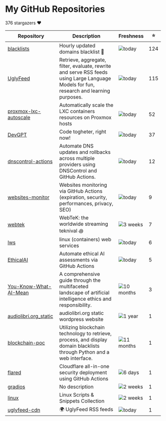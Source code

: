 
# My GitHub Repositories

376 stargazers ❤️

| Repository | Description | Freshness | ⭐️ |
|------------|-------------|-----------|----|
| [blacklists](https://github.com/fabriziosalmi/blacklists) | Hourly updated domains blacklist 🚫  | ![today](https://img.shields.io/badge/today-brightgreen?style=flat-square) | 124 |
| [UglyFeed](https://github.com/fabriziosalmi/UglyFeed) | Retrieve, aggregate, filter, evaluate, rewrite and serve RSS feeds using Large Language Models for fun, research and learning purposes. | ![today](https://img.shields.io/badge/today-brightgreen?style=flat-square) | 115 |
| [proxmox-lxc-autoscale](https://github.com/fabriziosalmi/proxmox-lxc-autoscale) | Automatically scale the LXC containers resources on Proxmox hosts | ![today](https://img.shields.io/badge/today-brightgreen?style=flat-square) | 52 |
| [DevGPT](https://github.com/fabriziosalmi/DevGPT) | Code togheter, right now! | ![today](https://img.shields.io/badge/today-brightgreen?style=flat-square) | 37 |
| [dnscontrol-actions](https://github.com/fabriziosalmi/dnscontrol-actions) | Automate DNS updates and rollbacks across multiple providers using DNSControl and GitHub Actions. | ![today](https://img.shields.io/badge/today-brightgreen?style=flat-square) | 12 |
| [websites-monitor](https://github.com/fabriziosalmi/websites-monitor) | Websites monitoring via GitHub Actions (expiration, security, performances, privacy, SEO) | ![today](https://img.shields.io/badge/today-brightgreen?style=flat-square) | 9 |
| [webtek](https://github.com/fabriziosalmi/webtek) | WebTeK: the worldwide streaming teknival ꩜ | ![3 weeks](https://img.shields.io/badge/3%20weeks-yellow?style=flat-square) | 7 |
| [lws](https://github.com/fabriziosalmi/lws) | linux (containers) web services | ![today](https://img.shields.io/badge/today-brightgreen?style=flat-square) | 6 |
| [EthicalAI](https://github.com/fabriziosalmi/EthicalAI) | Automate ethical AI assessments via GitHub Actions | ![today](https://img.shields.io/badge/today-brightgreen?style=flat-square) | 5 |
| [You-Know-What-AI-Mean](https://github.com/fabriziosalmi/You-Know-What-AI-Mean) | A comprehensive guide through the multifaceted landscape of artificial intelligence ethics and responsibility. | ![10 months](https://img.shields.io/badge/10%20months-orange?style=flat-square) | 3 |
| [audiolibri.org_static](https://github.com/fabriziosalmi/audiolibri.org_static) | audiolibri.org static wordpress website | ![1 year](https://img.shields.io/badge/1%20year-orange?style=flat-square) | 1 |
| [blockchain-poc](https://github.com/fabriziosalmi/blockchain-poc) | Utilizing blockchain technology to retrieve, process, and display domain blacklists through Python and a web interface. | ![11 months](https://img.shields.io/badge/11%20months-yellow?style=flat-square) | 1 |
| [flared](https://github.com/fabriziosalmi/flared) | Cloudflare all-in-one security deployment using GitHub Actions | ![6 days](https://img.shields.io/badge/6%20days-brightgreen?style=flat-square) | 1 |
| [gradios](https://github.com/fabriziosalmi/gradios) | No description | ![2 weeks](https://img.shields.io/badge/2%20weeks-yellow?style=flat-square) | 1 |
| [linux](https://github.com/fabriziosalmi/linux) | Linux Scripts & Snippets Collection | ![2 weeks](https://img.shields.io/badge/2%20weeks-yellow?style=flat-square) | 1 |
| [uglyfeed-cdn](https://github.com/fabriziosalmi/uglyfeed-cdn) | 🌍 UglyFeed RSS feeds | ![today](https://img.shields.io/badge/today-brightgreen?style=flat-square) | 1 |


